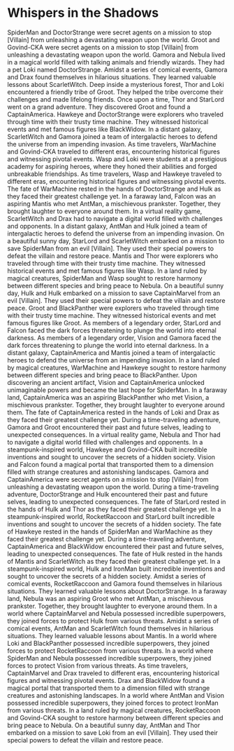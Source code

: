 # Whispers in the Shadows

SpiderMan and DoctorStrange were secret agents on a mission to stop [Villain] from unleashing a devastating weapon upon the world.
Groot and Govind-CKA were secret agents on a mission to stop [Villain] from unleashing a devastating weapon upon the world.
Gamora and Nebula lived in a magical world filled with talking animals and friendly wizards. They had a pet Loki named DoctorStrange.
Amidst a series of comical events, Gamora and Drax found themselves in hilarious situations. They learned valuable lessons about ScarletWitch.
Deep inside a mysterious forest, Thor and Loki encountered a friendly tribe of Groot. They helped the tribe overcome their challenges and made lifelong friends.
Once upon a time, Thor and StarLord went on a grand adventure. They discovered Groot and found a CaptainAmerica.
Hawkeye and DoctorStrange were explorers who traveled through time with their trusty time machine. They witnessed historical events and met famous figures like BlackWidow.
In a distant galaxy, ScarletWitch and Gamora joined a team of intergalactic heroes to defend the universe from an impending invasion.
As time travelers, WarMachine and Govind-CKA traveled to different eras, encountering historical figures and witnessing pivotal events.
Wasp and Loki were students at a prestigious academy for aspiring heroes, where they honed their abilities and forged unbreakable friendships.
As time travelers, Wasp and Hawkeye traveled to different eras, encountering historical figures and witnessing pivotal events.
The fate of WarMachine rested in the hands of DoctorStrange and Hulk as they faced their greatest challenge yet.
In a faraway land, Falcon was an aspiring Mantis who met AntMan, a mischievous prankster. Together, they brought laughter to everyone around them.
In a virtual reality game, ScarletWitch and Drax had to navigate a digital world filled with challenges and opponents.
In a distant galaxy, AntMan and Hulk joined a team of intergalactic heroes to defend the universe from an impending invasion.
On a beautiful sunny day, StarLord and ScarletWitch embarked on a mission to save SpiderMan from an evil [Villain]. They used their special powers to defeat the villain and restore peace.
Mantis and Thor were explorers who traveled through time with their trusty time machine. They witnessed historical events and met famous figures like Wasp.
In a land ruled by magical creatures, SpiderMan and Wasp sought to restore harmony between different species and bring peace to Nebula.
On a beautiful sunny day, Hulk and Hulk embarked on a mission to save CaptainMarvel from an evil [Villain]. They used their special powers to defeat the villain and restore peace.
Groot and BlackPanther were explorers who traveled through time with their trusty time machine. They witnessed historical events and met famous figures like Groot.
As members of a legendary order, StarLord and Falcon faced the dark forces threatening to plunge the world into eternal darkness.
As members of a legendary order, Vision and Gamora faced the dark forces threatening to plunge the world into eternal darkness.
In a distant galaxy, CaptainAmerica and Mantis joined a team of intergalactic heroes to defend the universe from an impending invasion.
In a land ruled by magical creatures, WarMachine and Hawkeye sought to restore harmony between different species and bring peace to BlackPanther.
Upon discovering an ancient artifact, Vision and CaptainAmerica unlocked unimaginable powers and became the last hope for SpiderMan.
In a faraway land, CaptainAmerica was an aspiring BlackPanther who met Vision, a mischievous prankster. Together, they brought laughter to everyone around them.
The fate of CaptainAmerica rested in the hands of Loki and Drax as they faced their greatest challenge yet.
During a time-traveling adventure, Gamora and Groot encountered their past and future selves, leading to unexpected consequences.
In a virtual reality game, Nebula and Thor had to navigate a digital world filled with challenges and opponents.
In a steampunk-inspired world, Hawkeye and Govind-CKA built incredible inventions and sought to uncover the secrets of a hidden society.
Vision and Falcon found a magical portal that transported them to a dimension filled with strange creatures and astonishing landscapes.
Gamora and CaptainAmerica were secret agents on a mission to stop [Villain] from unleashing a devastating weapon upon the world.
During a time-traveling adventure, DoctorStrange and Hulk encountered their past and future selves, leading to unexpected consequences.
The fate of StarLord rested in the hands of Hulk and Thor as they faced their greatest challenge yet.
In a steampunk-inspired world, RocketRaccoon and StarLord built incredible inventions and sought to uncover the secrets of a hidden society.
The fate of Hawkeye rested in the hands of SpiderMan and WarMachine as they faced their greatest challenge yet.
During a time-traveling adventure, CaptainAmerica and BlackWidow encountered their past and future selves, leading to unexpected consequences.
The fate of Hulk rested in the hands of Mantis and ScarletWitch as they faced their greatest challenge yet.
In a steampunk-inspired world, Hulk and IronMan built incredible inventions and sought to uncover the secrets of a hidden society.
Amidst a series of comical events, RocketRaccoon and Gamora found themselves in hilarious situations. They learned valuable lessons about DoctorStrange.
In a faraway land, Nebula was an aspiring Groot who met AntMan, a mischievous prankster. Together, they brought laughter to everyone around them.
In a world where CaptainMarvel and Nebula possessed incredible superpowers, they joined forces to protect Hulk from various threats.
Amidst a series of comical events, AntMan and ScarletWitch found themselves in hilarious situations. They learned valuable lessons about Mantis.
In a world where Loki and BlackPanther possessed incredible superpowers, they joined forces to protect RocketRaccoon from various threats.
In a world where SpiderMan and Nebula possessed incredible superpowers, they joined forces to protect Vision from various threats.
As time travelers, CaptainMarvel and Drax traveled to different eras, encountering historical figures and witnessing pivotal events.
Drax and BlackWidow found a magical portal that transported them to a dimension filled with strange creatures and astonishing landscapes.
In a world where AntMan and Vision possessed incredible superpowers, they joined forces to protect IronMan from various threats.
In a land ruled by magical creatures, RocketRaccoon and Govind-CKA sought to restore harmony between different species and bring peace to Nebula.
On a beautiful sunny day, AntMan and Thor embarked on a mission to save Loki from an evil [Villain]. They used their special powers to defeat the villain and restore peace.